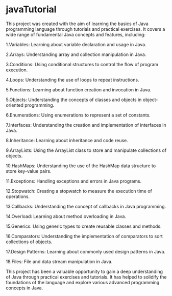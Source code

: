 # javaTutorial

This project was created with the aim of learning the basics of Java programming language through tutorials and practical exercises. It covers a wide range of fundamental Java concepts and features, including:

1.Variables: Learning about variable declaration and usage in Java.

2.Arrays: Understanding array and collection manipulation in Java.

3.Conditions: Using conditional structures to control the flow of program execution.

4.Loops: Understanding the use of loops to repeat instructions.

5.Functions: Learning about function creation and invocation in Java.

5.Objects: Understanding the concepts of classes and objects in object-oriented programming.

6.Enumerations: Using enumerations to represent a set of constants.

7.Interfaces: Understanding the creation and implementation of interfaces in Java.

8.Inheritance: Learning about inheritance and code reuse.

9.ArrayLists: Using the ArrayList class to store and manipulate collections of objects.

10.HashMaps: Understanding the use of the HashMap data structure to store key-value pairs.

11.Exceptions: Handling exceptions and errors in Java programs.

12.Stopwatch: Creating a stopwatch to measure the execution time of operations.

13.Callbacks: Understanding the concept of callbacks in Java programming.

14.Overload: Learning about method overloading in Java.

15.Generics: Using generic types to create reusable classes and methods.

16.Comparators: Understanding the implementation of comparators to sort collections of objects.

17.Design Patterns: Learning about commonly used design patterns in Java.

18.Files: File and data stream manipulation in Java.

This project has been a valuable opportunity to gain a deep understanding of Java through practical exercises and tutorials. It has helped to solidify the foundations of the language and explore various advanced programming concepts in Java.

